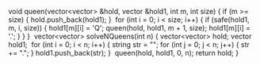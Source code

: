 void queen(vector<vector<string>> &hold, vector<string> &hold1, int m, int size)
{
if (m >= size)
{
hold.push_back(hold1);
}
​
for (int i = 0; i < size; i++)
{
if (safe(hold1, m, i, size))
{
hold1[m][i] = 'Q';
queen(hold, hold1, m + 1, size);
hold1[m][i] = '.';
}
}
}
​
vector<vector<string>> solveNQueens(int n)
{
vector<vector<string>> hold;
vector<string> hold1;
​
for (int i = 0; i < n; i++)
{
string str = "";
for (int j = 0; j < n; j++)
{
str += ".";
}
hold1.push_back(str);
}
​
queen(hold, hold1, 0, n);
return hold;
}